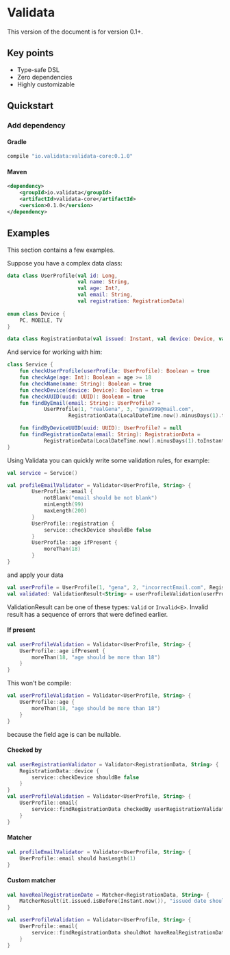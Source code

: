 Validata
========

This version of the document is for version 0.1+.

Key points
----------
+ Type-safe DSL
+ Zero dependencies
+ Highly customizable

Quickstart
----------

### Add dependency

#### Gradle

```groovy
compile "io.validata:validata-core:0.1.0"
```

#### Maven

```xml
<dependency>
    <groupId>io.validata</groupId>
    <artifactId>validata-core</artifactId>
    <version>0.1.0</version>
</dependency>
```

Examples
--------
This section contains a few examples.

Suppose you have a complex data class:

```kotlin
data class UserProfile(val id: Long,
                       val name: String,
                       val age: Int?,
                       val email: String,
                       val registration: RegistrationData)
                       
enum class Device {
    PC, MOBILE, TV
}

data class RegistrationData(val issued: Instant, val device: Device, val deviceUUID: UUID)                       
```
And service for working with him:

```kotlin
class Service {
    fun checkUserProfile(userProfile: UserProfile): Boolean = true
    fun checkAge(age: Int): Boolean = age >= 18
    fun checkName(name: String): Boolean = true
    fun checkDevice(device: Device): Boolean = true
    fun checkUUID(uuid: UUID): Boolean = true
    fun findByEmail(email: String): UserProfile? =
            UserProfile(1, "realGena", 3, "gena999@mail.com",
                    RegistrationData(LocalDateTime.now().minusDays(1).toInstant(ZoneOffset.UTC), Device.MOBILE, UUID.randomUUID()))

    fun findByDeviceUUID(uuid: UUID): UserProfile? = null
    fun findRegistrationData(email: String): RegistrationData =
            RegistrationData(LocalDateTime.now().minusDays(1).toInstant(ZoneOffset.UTC), Device.PC, UUID.randomUUID())
}
```
Using Validata you can quickly write some validation rules, for example:
```kotlin
val service = Service()

val profileEmailValidator = Validator<UserProfile, String> {
        UserProfile::email {
            notBlank("email should be not blank")
            minLength(99)
            maxLength(200)
        }
        UserProfile::registration {
            service::checkDevice shouldBe false
        }
        UserProfile::age ifPresent {
            moreThan(18)
        }
}
```
and apply your data
```kotlin
val userProfile = UserProfile(1, "gena", 2, "incorrectEmail.com", RegistrationData(Instant.EPOCH, Device.TV, UUID.randomUUID()))
val validated: ValidationResult<String> = userProfileValidation(userProfile)
```
ValidationResult can be one of these types: `Valid` or `Invalid<E>`. 
Invalid result has a sequence of errors that were defined earlier.

#### If present
```kotlin
val userProfileValidation = Validator<UserProfile, String> {
    UserProfile::age ifPresent {
        moreThan(18, "age should be more than 18")
    }
}
```
This won't be compile:
```kotlin
val userProfileValidation = Validator<UserProfile, String> {
    UserProfile::age {
        moreThan(18, "age should be more than 18")
    }
}
```
because the field age is can be nullable.

#### Checked by
```kotlin
val userRegistrationValidator = Validator<RegistrationData, String> {
    RegistrationData::device {
        service::checkDevice shouldBe false
    }
}
val userProfileValidation = Validator<UserProfile, String> {
    UserProfile::email{
        service::findRegistrationData checkedBy userRegistrationValidator
    }
}    
```
#### Matcher
```kotlin
val profileEmailValidator = Validator<UserProfile, String> {
    UserProfile::email should hasLength(1)
}    
```

#### Custom matcher
```kotlin
val haveRealRegistrationDate = Matcher<RegistrationData, String> {
    MatcherResult(it.issued.isBefore(Instant.now()), "issued date should be in past!", "issued date should be in future")
}

val userProfileValidation = Validator<UserProfile, String> {
    UserProfile::email{
        service::findRegistrationData shouldNot haveRealRegistrationDate
    }
}
``` 